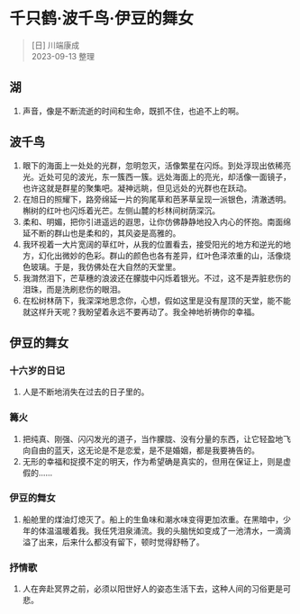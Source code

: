 # 千只鹤·波千鸟·伊豆的舞女
> [日] 川端康成  
> 2023-09-13 整理

## 湖
1. 声音，像是不断流逝的时间和生命，既抓不住，也追不上的啊。

## 波千鸟
1. 眼下的海面上一处处的光群，忽明忽灭，活像繁星在闪烁。到处浮现出依稀亮光。近处可见的波光，东一簇西一簇。远处海面上的亮光，却活像一面镜子，也许这就是群星的聚集吧。凝神远眺，但见远处的光群也在跃动。
2. 在旭日的照耀下，路旁绵延一片的狗尾草和芭茅草呈现一派银色，清澈透明。槲树的红叶也闪烁着光芒。左侧山麓的杉林间树荫深沉。
3. 柔和、明媚，把你引进遥远的遐思，让你仿佛静静地投入内心的怀抱。南面绵延不断的群山也是柔和的，其风姿是高雅的。
4. 我环视着一大片宽阔的草红叶，从我的位置看去，接受阳光的地方和逆光的地方，幻化出微妙的色彩。群山的颜色也各有差异，红叶色泽浓重的山，活像烧色玻璃。于是，我仿佛处在大自然的天堂里。
5. 我潸然泪下，芒草穗的浪波还在朦胧中闪烁着银光。不过，这不是弄脏悲伤的泪珠，而是洗刷悲伤的眼泪。
6. 在松树林荫下，我深深地思念你，心想，假如这里是没有屋顶的天堂，能不能就这样升天呢？我盼望着永远不要再动了。我全神地祈祷你的幸福。

## 伊豆的舞女

### 十六岁的日记
1. 人是不断地消失在过去的日子里的。

### 篝火
1. 把纯真、刚强、闪闪发光的道子，当作朦胧、没有分量的东西，让它轻盈地飞向自由的蓝天，这无论是不是恋爱，是不是婚姻，都是我要祷告的。
2. 无形的幸福和捉摸不定的明天，作为希望确是真实的，但用在保证上，则是虚假的……

### 伊豆的舞女
1. 船舱里的煤油灯熄灭了。船上的生鱼味和潮水味变得更加浓重。在黑暗中，少年的体温温暖着我。我任凭泪泉涌流。我的头脑恍如变成了一池清水，一滴滴溢了出来，后来什么都没有留下，顿时觉得舒畅了。

### 抒情歌
1. 人在奔赴冥界之前，必须以阳世好人的姿态生活下去，这种人间的习俗更是可悲。

